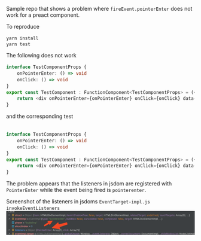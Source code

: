 Sample repo that shows a problem where `fireEvent.pointerEnter` does not work for a preact component.

To reproduce 

```
yarn install
yarn test
```

The following does not work

```typescript
interface TestComponentProps {
    onPointerEnter: () => void
    onClick: () => void
}
export const TestComponent : FunctionComponent<TestComponentProps> = ({onPointerEnter, onClick}) => {
    return <div onPointerEnter={onPointerEnter} onClick={onClick} data-testid="test-div">My Div</div>
}
```

and the corresponding test
```typescript

interface TestComponentProps {
    onPointerEnter: () => void
    onClick: () => void
}
export const TestComponent : FunctionComponent<TestComponentProps> = ({onPointerEnter, onClick}) => {
    return <div onPointerEnter={onPointerEnter} onClick={onClick} data-testid="test-div">My Div</div>
}
```

The problem appears that the listeners in jsdom are registered with `PointerEnter` while the event being fired is `pointerenter`.

Screenshot of the listeners in jsdoms `EventTarget-impl.js` `invokeEventListeners`
![img.png](doc/img.png)
